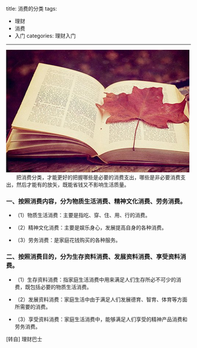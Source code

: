 title: 消费的分类
tags: 
  - 理财 
  - 消费
  - 入门
categories: 理财入门
---
![09](/static/images/books/09.jpg)
&#160; &#160; &#160; &#160;把消费分类，才能更好的把握哪些是必要的消费支出，哪些是非必要消费支出，然后才能有的放矢，既能省钱又不影响生活质量。
<!-- more -->
### 一、按照消费内容，分为物质生活消费、精神文化消费、劳务消费。
* （1）物质生活消费：主要是指吃、穿、住、用、行的消费。

* （2）精神文化消费：主要是娱乐身心，发展提高自身的各种消费。

* （3）劳务消费：是家庭花钱购买的各种服务。

### 二、按照消费目的，分为生存资料消费、发展资料消费、享受资料消费。
* （1）生存资料消费：指家庭生活消费中用来满足人们生存所必不可少的消费，既包括必要的物质生活消费。

* （2）发展资料消费：家庭生活中由于满足人们发展德育、智育、体育等方面所需要的消费。

* （3）享受资料消费：家庭生活消费中，能够满足人们享受的精神产品消费和劳务消费。

[转自] 理财巴士